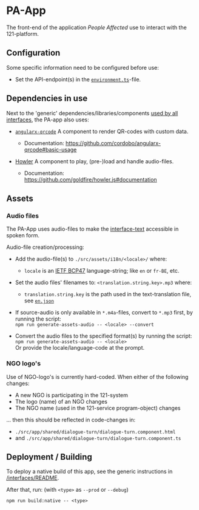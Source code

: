 # PA-App

The front-end of the application _People Affected_ use to interact with the 121-platform.

## Configuration

Some specific information need to be configured before use:

- Set the API-endpoint(s) in the [`environment.ts`](./src/environments/environment.ts)-file.

## Dependencies in use

Next to the 'generic' dependencies/libraries/components [used by all interfaces](../README.md#Dependencies-in-use), the PA-app also uses:

- [`angularx-qrcode`](https://github.com/cordobo/angularx-qrcode)
  A component to render QR-codes with custom data.

  - Documentation: <https://github.com/cordobo/angularx-qrcode#basic-usage>

- [Howler](https://howlerjs.com/)
  A component to play, (pre-)load and handle audio-files.
  - Documentation: <https://github.com/goldfire/howler.js#documentation>

## Assets

### Audio files

The PA-App uses audio-files to make the [interface-text](./src/assets/i18n/en.json) accessible in spoken form.

Audio-file creation/processing:

- Add the audio-file(s) to `./src/assets/i18n/<locale>/` where:

  - `locale` is an [IETF BCP47](https://tools.ietf.org/html/bcp47) language-string; like `en` or `fr-BE`, etc.

- Set the audio files' filenames to: `<translation.string.key>.mp3` where:

  - `translation.string.key` is the path used in the text-translation file, see [`en.json`](./src/assets/i18n/en.json)

- If source-audio is only available in `*.m4a`-files, convert to `*.mp3` first, by running the script:  
  `npm run generate-assets-audio -- <locale> --convert`

- Convert the audio files to the specified format(s) by running the script:  
  `npm run generate-assets-audio -- <locale>`  
   Or provide the locale/language-code at the prompt.

### NGO logo's

Use of NGO-logo's is currently hard-coded. When either of the following changes:

- A new NGO is participating in the 121-system
- The logo (name) of an NGO changes
- The NGO name (used in the 121-service program-object) changes

... then this should be reflected in code-changes in:

- `./src/app/shared/dialogue-turn/dialogue-turn.component.html`
- and `./src/app/shared/dialogue-turn/dialogue-turn.component.ts`

## Deployment / Building

To deploy a native build of this app, see the generic instructions in [/interfaces/README](../README.md#Deployment).

After that, run: (with `<type>` as `--prod` or `--debug`)

    npm run build:native -- <type>
